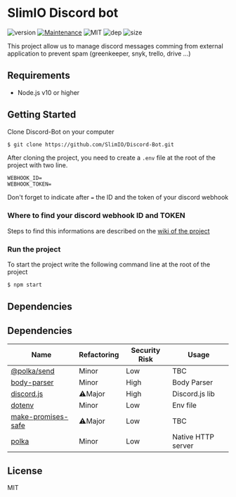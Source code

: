 # SlimIO Discord bot
![version](https://img.shields.io/badge/dynamic/json.svg?url=https://raw.githubusercontent.com/SlimIO/Discord-Bot/master/package.json&query=$.version&label=Version)
[![Maintenance](https://img.shields.io/badge/Maintained%3F-yes-green.svg)](https://github.com/SlimIO/is/commit-activity)
![MIT](https://img.shields.io/github/license/mashape/apistatus.svg)
![dep](https://img.shields.io/david/SlimIO/Discord-Bot.svg)
![size](https://img.shields.io/github/repo-size/SlimIO/Discord-Bot.svg)

This project allow us to manage discord messages comming from external application to prevent spam (greenkeeper, snyk, trello, drive ...)

## Requirements
- Node.js v10 or higher

## Getting Started
Clone Discord-Bot on your computer
```bash
$ git clone https://github.com/SlimIO/Discord-Bot.git
```
After cloning the project, you need to create a `.env` file at the root of the project with two line.
```
WEBHOOK_ID=
WEBHOOK_TOKEN=
```
Don't forget to indicate after `=` the ID and the token of your discord webhook

### Where to find your discord webhook ID and TOKEN
Steps to find this informations are described on the [wiki of the project](https://github.com/SlimIO/Discord-Bot/wiki/Getting-your-dsicord-webhook-infos)

### Run the project

To start the project write the following command line at the root of the project
```bash
$ npm start
```

## Dependencies

## Dependencies

|Name|Refactoring|Security Risk|Usage|
|---|---|---|---|
|[@polka/send]()|Minor|Low|TBC|
|[body-parser](https://github.com/expressjs/body-parser)|Minor|High|Body Parser|
|[discord.js](https://github.com/discordjs/discord.js#readme)|⚠️Major|High|Discord.js lib|
|[dotenv](https://github.com/motdotla/dotenv)|Minor|Low|Env file|
|[make-promises-safe](https://github.com/mcollina/make-promises-safe#readme)|⚠️Major|Low|TBC|
|[polka](https://github.com/lukeed/polka)|Minor|Low|Native HTTP server|

## License
MIT
